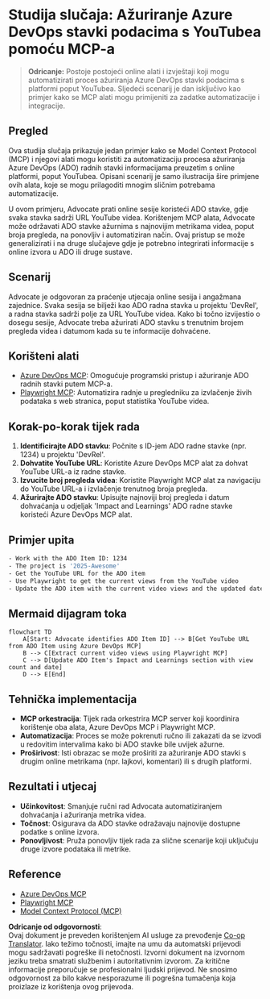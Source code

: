 <!--
CO_OP_TRANSLATOR_METADATA:
{
  "original_hash": "14a2dfbea55ef735660a06bd6bdfe5f3",
  "translation_date": "2025-07-14T06:16:02+00:00",
  "source_file": "09-CaseStudy/UpdateADOItemsFromYT.md",
  "language_code": "hr"
}
-->
# Studija slučaja: Ažuriranje Azure DevOps stavki podacima s YouTubea pomoću MCP-a

> **Odricanje:** Postoje postojeći online alati i izvještaji koji mogu automatizirati proces ažuriranja Azure DevOps stavki podacima s platformi poput YouTubea. Sljedeći scenarij je dan isključivo kao primjer kako se MCP alati mogu primijeniti za zadatke automatizacije i integracije.

## Pregled

Ova studija slučaja prikazuje jedan primjer kako se Model Context Protocol (MCP) i njegovi alati mogu koristiti za automatizaciju procesa ažuriranja Azure DevOps (ADO) radnih stavki informacijama preuzetim s online platformi, poput YouTubea. Opisani scenarij je samo ilustracija šire primjene ovih alata, koje se mogu prilagoditi mnogim sličnim potrebama automatizacije.

U ovom primjeru, Advocate prati online sesije koristeći ADO stavke, gdje svaka stavka sadrži URL YouTube videa. Korištenjem MCP alata, Advocate može održavati ADO stavke ažurnima s najnovijim metrikama videa, poput broja pregleda, na ponovljiv i automatiziran način. Ovaj pristup se može generalizirati i na druge slučajeve gdje je potrebno integrirati informacije s online izvora u ADO ili druge sustave.

## Scenarij

Advocate je odgovoran za praćenje utjecaja online sesija i angažmana zajednice. Svaka sesija se bilježi kao ADO radna stavka u projektu 'DevRel', a radna stavka sadrži polje za URL YouTube videa. Kako bi točno izvijestio o dosegu sesije, Advocate treba ažurirati ADO stavku s trenutnim brojem pregleda videa i datumom kada su te informacije dohvaćene.

## Korišteni alati

- [Azure DevOps MCP](https://github.com/microsoft/azure-devops-mcp): Omogućuje programski pristup i ažuriranje ADO radnih stavki putem MCP-a.
- [Playwright MCP](https://github.com/microsoft/playwright-mcp): Automatizira radnje u pregledniku za izvlačenje živih podataka s web stranica, poput statistika YouTube videa.

## Korak-po-korak tijek rada

1. **Identificirajte ADO stavku**: Počnite s ID-jem ADO radne stavke (npr. 1234) u projektu 'DevRel'.
2. **Dohvatite YouTube URL**: Koristite Azure DevOps MCP alat za dohvat YouTube URL-a iz radne stavke.
3. **Izvucite broj pregleda videa**: Koristite Playwright MCP alat za navigaciju do YouTube URL-a i izvlačenje trenutnog broja pregleda.
4. **Ažurirajte ADO stavku**: Upisujte najnoviji broj pregleda i datum dohvaćanja u odjeljak 'Impact and Learnings' ADO radne stavke koristeći Azure DevOps MCP alat.

## Primjer upita

```bash
- Work with the ADO Item ID: 1234
- The project is '2025-Awesome'
- Get the YouTube URL for the ADO item
- Use Playwright to get the current views from the YouTube video
- Update the ADO item with the current video views and the updated date of the information
```

## Mermaid dijagram toka

```mermaid
flowchart TD
    A[Start: Advocate identifies ADO Item ID] --> B[Get YouTube URL from ADO Item using Azure DevOps MCP]
    B --> C[Extract current video views using Playwright MCP]
    C --> D[Update ADO Item's Impact and Learnings section with view count and date]
    D --> E[End]
```

## Tehnička implementacija

- **MCP orkestracija**: Tijek rada orkestrira MCP server koji koordinira korištenje oba alata, Azure DevOps MCP i Playwright MCP.
- **Automatizacija**: Proces se može pokrenuti ručno ili zakazati da se izvodi u redovitim intervalima kako bi ADO stavke bile uvijek ažurne.
- **Proširivost**: Isti obrazac se može proširiti za ažuriranje ADO stavki s drugim online metrikama (npr. lajkovi, komentari) ili s drugih platformi.

## Rezultati i utjecaj

- **Učinkovitost**: Smanjuje ručni rad Advocata automatiziranjem dohvaćanja i ažuriranja metrika videa.
- **Točnost**: Osigurava da ADO stavke odražavaju najnovije dostupne podatke s online izvora.
- **Ponovljivost**: Pruža ponovljiv tijek rada za slične scenarije koji uključuju druge izvore podataka ili metrike.

## Reference

- [Azure DevOps MCP](https://github.com/microsoft/azure-devops-mcp)
- [Playwright MCP](https://github.com/microsoft/playwright-mcp)
- [Model Context Protocol (MCP)](https://modelcontextprotocol.io/)

**Odricanje od odgovornosti**:  
Ovaj dokument je preveden korištenjem AI usluge za prevođenje [Co-op Translator](https://github.com/Azure/co-op-translator). Iako težimo točnosti, imajte na umu da automatski prijevodi mogu sadržavati pogreške ili netočnosti. Izvorni dokument na izvornom jeziku treba smatrati službenim i autoritativnim izvorom. Za kritične informacije preporučuje se profesionalni ljudski prijevod. Ne snosimo odgovornost za bilo kakve nesporazume ili pogrešna tumačenja koja proizlaze iz korištenja ovog prijevoda.